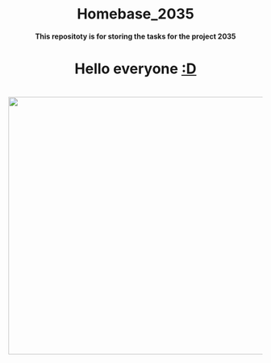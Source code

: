 <!DOCTYPE html>


<html lang="ru" xmlns="http://www.w3.org/1999/html">
<head>
<h1 align="center"> Homebase_2035</h1>
<p align="center"> <b>This repositoty is for storing the tasks for the project 2035</b></p>
<h1 align="center"><b>Hello everyone</b> <a href="https://www.youtube.com/watch?v=8GW6sLrK40k&ab_channel=ElectronicGems" target="_blank">:D</a>
<h1>
</html>
</head>
<img src="https://media.tenor.com/v2CeJxh2yg4AAAAC/driving-80s.gif" height="512">
